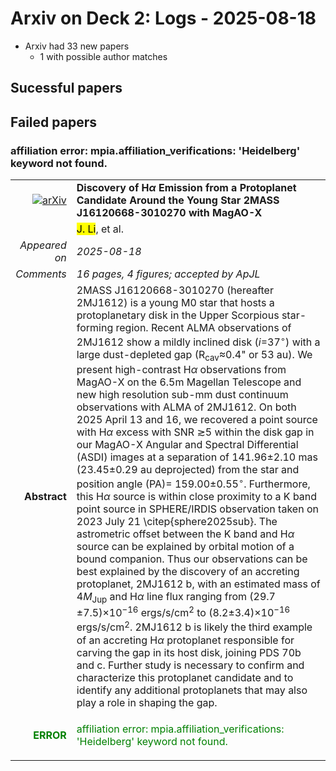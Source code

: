 # Arxiv on Deck 2: Logs - 2025-08-18

* Arxiv had 33 new papers
    * 1 with possible author matches

## Sucessful papers

## Failed papers

### affiliation error: mpia.affiliation_verifications: 'Heidelberg' keyword not found. 


|||
|---:|:---|
| [![arXiv](https://img.shields.io/badge/arXiv-2508.11155-b31b1b.svg)](https://arxiv.org/abs/2508.11155) | **Discovery of H$α$ Emission from a Protoplanet Candidate Around the Young Star 2MASS J16120668-3010270 with MagAO-X**  |
|| <mark>J. Li</mark>, et al. |
|*Appeared on*| *2025-08-18*|
|*Comments*| *16 pages, 4 figures; accepted by ApJL*|
|**Abstract**|            2MASS J16120668-3010270 (hereafter 2MJ1612) is a young M0 star that hosts a protoplanetary disk in the Upper Scorpious star-forming region. Recent ALMA observations of 2MJ1612 show a mildly inclined disk ($i$=37$^\circ$) with a large dust-depleted gap (R$_\text{cav}\approx$0.4" or 53 au). We present high-contrast H$\alpha$ observations from MagAO-X on the 6.5m Magellan Telescope and new high resolution sub-mm dust continuum observations with ALMA of 2MJ1612. On both 2025 April 13 and 16, we recovered a point source with H$\alpha$ excess with SNR $\gtrsim$5 within the disk gap in our MagAO-X Angular and Spectral Differential (ASDI) images at a separation of 141.96$\pm$2.10 mas (23.45$\pm$0.29 au deprojected) from the star and position angle (PA)= 159.00$\pm$0.55$^\circ$. Furthermore, this H$\alpha$ source is within close proximity to a K band point source in SPHERE/IRDIS observation taken on 2023 July 21 \citep{sphere2025sub}. The astrometric offset between the K band and H$\alpha$ source can be explained by orbital motion of a bound companion. Thus our observations can be best explained by the discovery of an accreting protoplanet, 2MJ1612 b, with an estimated mass of 4$M_\text{Jup}$ and H$\alpha$ line flux ranging from (29.7 $\pm$7.5)$\times$10$^{-16}$ ergs/s/cm$^2$ to (8.2$\pm$3.4)$\times$10$^{-16}$ ergs/s/cm$^2$. 2MJ1612 b is likely the third example of an accreting H$\alpha$ protoplanet responsible for carving the gap in its host disk, joining PDS 70b and c. Further study is necessary to confirm and characterize this protoplanet candidate and to identify any additional protoplanets that may also play a role in shaping the gap.         |
|<p style="color:green"> **ERROR** </p>| <p style="color:green">affiliation error: mpia.affiliation_verifications: 'Heidelberg' keyword not found.</p> |

